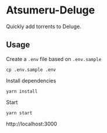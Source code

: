 # Atsumeru-Deluge

Quickly add torrents to Deluge.

## Usage

Create a `.env` file based on `.env.sample`

```
cp .env.sample .env
```

Install dependencies

```
yarn install
```

Start

```
yarn start
```

http://localhost:3000
